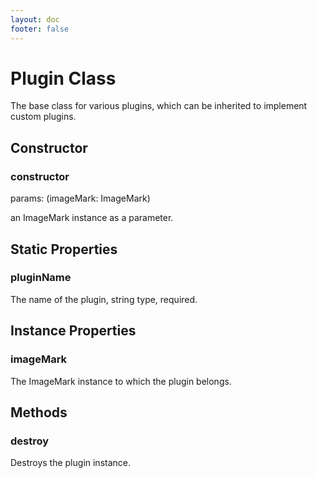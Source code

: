 ```yaml
---
layout: doc
footer: false
---
```


# Plugin Class

The base class for various plugins, which can be inherited to implement custom plugins.

## Constructor

### constructor

params: (imageMark: ImageMark)

an ImageMark instance as a parameter.

## Static Properties

### pluginName

The name of the plugin, string type, required.

## Instance Properties

### imageMark

The ImageMark instance to which the plugin belongs.

## Methods

### destroy

Destroys the plugin instance.
